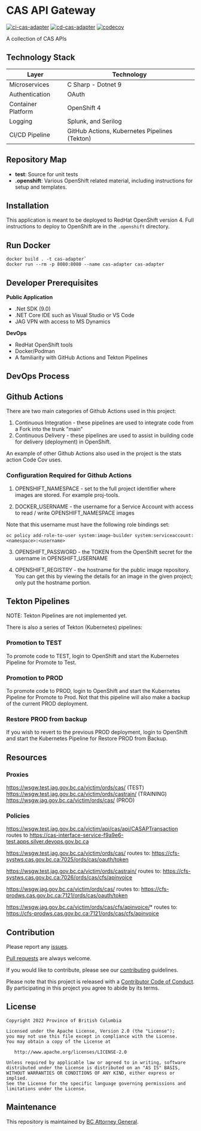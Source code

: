 CAS API Gateway
=
[![ci-cas-adapter](https://github.com/bcgov/cas-interface-service/actions/workflows/ci-cas-adapter.yml/badge.svg)](https://github.com/bcgov/cas-interface-services/actions/workflows/ci-cas-adapter.yml)
[![cd-cas-adapter](https://github.com/bcgov/cas-interface-service/actions/workflows/cd-cas-adapter.yml/badge.svg)](https://github.com/bcgov/cas-interface-services/actions/workflows/cd-cas-adapter.yml)
[![codecov](https://codecov.io/gh/bcgov/cas-interface-service/branch/main/graph/badge.svg?token=d5woacAxGD)](https://codecov.io/gh/bcgov/cas-interface-services)

A collection of CAS APIs

Technology Stack
-

| Layer | Technology |
|-------|------------|
| Microservices | C Sharp - Dotnet 9 |
| Authentication | OAuth |
| Container Platform | OpenShift 4 |
| Logging | Splunk, and Serilog |
| CI/CD Pipeline | GitHub Actions, Kubernetes Pipelines (Tekton) |

Repository Map
--------------

- **test**: Source for unit tests
- **.openshift**: Various OpenShift related material, including instructions for setup and templates.

Installation
------------
This application is meant to be deployed to RedHat OpenShift version 4. Full instructions to deploy to OpenShift are in the `.openshift` directory.


Run Docker
-
```
docker build . -t cas-adapter`
docker run --rm -p 8080:8080 --name cas-adapter cas-adapter
```

Developer Prerequisites
-----------------------

**Public Application**
- .Net SDK (9.0)
- .NET Core IDE such as Visual Studio or VS Code
- JAG VPN with access to MS Dynamics

**DevOps**
- RedHat OpenShift tools
- Docker/Podman
- A familiarity with GitHub Actions and Tekton Pipelines

DevOps Process
-------------

## Github Actions

There are two main categories of Github Actions used in this project:

1. Continuous Integration - these pipelines are used to integrate code from a Fork into the trunk "main"
2. Continuous Delivery - these pipelines are used to assist in building code for delivery (deployment) in OpenShift.

An example of other Github Actions also used in the project is the stats action Code Cov uses.

### Configuration Required for Github Actions

1. OPENSHIFT_NAMESPACE - set to the full project identifier where images are stored. For example proj-tools.

2. DOCKER_USERNAME - the username for a Service Account with access to read / write OPENSHIFT_NAMESPACE images

Note that this username must have the following role bindings set:

`oc policy add-role-to-user system:image-builder system:serviceaccount:<namespace>:<username>`

3. OPENSHIFT_PASSWORD - the TOKEN from the OpenShift secret for the username in OPENSHIFT_USERNAME

4. OPENSHIFT_REGISTRY - the hostname for the public image repository.  You can get this by viewing the details for an image in the given project; only put the hostname portion.

## Tekton Pipelines

NOTE: Tekton Pipelines are not implemented yet.

There is also a series of Tekton (Kubernetes) pipelines:

### Promotion to TEST
To promote code to TEST, login to OpenShift and start the Kubernetes Pipeline for Promote to Test.

### Promotion to PROD
To promote code to PROD, login to OpenShift and start the Kubernetes Pipeline for Promote to Prod. Not that this pipeline will also make a backup of the current PROD deployment.

### Restore PROD from backup
If you wish to revert to the previous PROD deployment, login to OpenShift and start the Kubernetes Pipeline for Restore PROD from Backup.

Resources
-

### Proxies
https://wsgw.test.jag.gov.bc.ca/victim/ords/cas/ (TEST)
https://wsgw.test.jag.gov.bc.ca/victim/ords/castrain/ (TRAINING)
https://wsgw.jag.gov.bc.ca/victim/ords/cas/ (PROD)

### Policies
https://wsgw.test.jag.gov.bc.ca/victim/api/cas/api/CASAPTransaction routes to
https://cas-interface-service-f9a9e6-test.apps.silver.devops.gov.bc.ca
 
https://wsgw.test.jag.gov.bc.ca/victim/ords/cas/ routes to:
https://cfs-systws.cas.gov.bc.ca:7025/ords/cas/oauth/token
 
https://wsgw.test.jag.gov.bc.ca/victim/ords/castrain/ routes to:
https://cfs-systws.cas.gov.bc.ca:7026/ords/cas/cfs/apinvoice
 
https://wsgw.jag.gov.bc.ca/victim/ords/cas/ routes to:
https://cfs-prodws.cas.gov.bc.ca:7121/ords/cas/oauth/token

https://wsgw.jag.gov.bc.ca/victim/ords/cas/cfs/apinvoice/* routes to:
https://cfs-prodws.cas.gov.bc.ca:7121/ords/cas/cfs/apinvoice

Contribution
------------

Please report any [issues](https://github.com/bcgov/https://github.com/bcgov/rsbc-dmf/issues).

[Pull requests](https://github.com/bcgov/rsbc-dmf/pulls) are always welcome.

If you would like to contribute, please see our [contributing](CONTRIBUTING.md) guidelines.

Please note that this project is released with a [Contributor Code of Conduct](CODE_OF_CONDUCT.md). By participating in this project you agree to abide by its terms.

License
-------

    Copyright 2022 Province of British Columbia

    Licensed under the Apache License, Version 2.0 (the "License");
    you may not use this file except in compliance with the License.
    You may obtain a copy of the License at 

       http://www.apache.org/licenses/LICENSE-2.0

    Unless required by applicable law or agreed to in writing, software
    distributed under the License is distributed on an "AS IS" BASIS,
    WITHOUT WARRANTIES OR CONDITIONS OF ANY KIND, either express or implied.
    See the License for the specific language governing permissions and
    limitations under the License.

Maintenance
-----------

This repository is maintained by [BC Attorney General]( https://www2.gov.bc.ca/gov/content/governments/organizational-structure/ministries-organizations/ministries/justice-attorney-general ).
